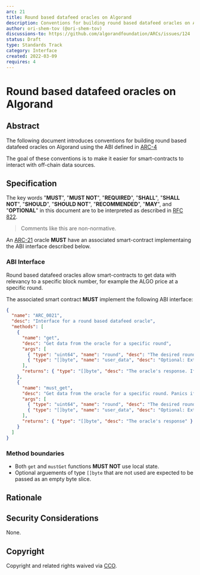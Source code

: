 ```yaml
---
arc: 21
title: Round based datafeed oracles on Algorand
description: Conventions for building round based datafeed oracles on Algorand
author: ori-shem-tov (@ori-shem-tov)
discussions-to: https://github.com/algorandfoundation/ARCs/issues/124
status: Draft
type: Standards Track
category: Interface
created: 2022-03-09
requires: 4
---
```


# Round based datafeed oracles on Algorand

## Abstract

The following document introduces conventions for building round based datafeed oracles on Algorand using the ABI defined in [ARC-4](./arc-0004.md)

The goal of these conventions is to make it easier for smart-contracts to interact with off-chain data sources.

## Specification

The key words "**MUST**", "**MUST NOT**", "**REQUIRED**", "**SHALL**", "**SHALL NOT**", "**SHOULD**", "**SHOULD NOT**", "**RECOMMENDED**", "**MAY**", and "**OPTIONAL**" in this document are to be interpreted as described in <a href="https://www.ietf.org/rfc/rfc822.txt">RFC 822</a>.

> Comments like this are non-normative.

An [ARC-21](./arc-0021.md) oracle **MUST** have an associated smart-contract implementaing the ABI interface described below.

### ABI Interface

Round based datafeed oracles allow smart-contracts to get data with relevancy to a specific block number, for example the ALGO price at a specific round.

The associated smart contract **MUST** implement the following ABI interface:
```json
{
  "name": "ARC_0021",
  "desc": "Interface for a round based datafeed oracle",
  "methods": [
    {
      "name": "get",
      "desc": "Get data from the oracle for a specific round",
      "args": [
        { "type": "uint64", "name": "round", "desc": "The desired round" },
        { "type": "[]byte", "name": "user_data", "desc": "Optional: Extra data provided by the user. Pass an empty slice if not used." }
      ],
      "returns": { "type": "[]byte", "desc": "The oracle's response. If the data doesn't exist, the response is an empty slice." }
    },
    {
      "name": "must_get",
      "desc": "Get data from the oracle for a specific round. Panics if the data doesn't exist.",
      "args": [
        { "type": "uint64", "name": "round", "desc": "The desired round" },
        { "type": "[]byte", "name": "user_data", "desc": "Optional: Extra data provided by the user. Pass an empty slice if not used." }
      ],
      "returns": { "type": "[]byte", "desc": "The oracle's response" }
    }
  ]
}
```

### Method boundaries

- Both `get` and `mustGet` functions **MUST NOT** use local state.
- Optional arguements of type `[]byte` that are not used are expected to be passed as an empty byte slice.

## Rationale

## Security Considerations

None.

## Copyright

Copyright and related rights waived via <a href="https://creativecommons.org/publicdomain/zero/1.0/">CCO</a>.